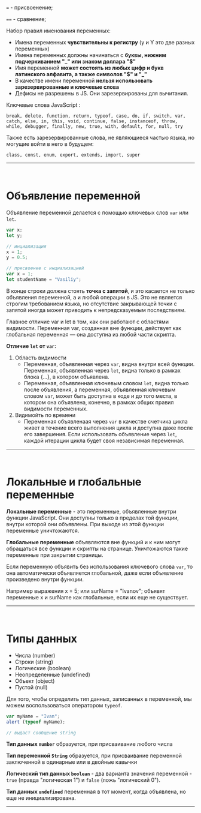 
`=` - присвоенение;

`==` - сравнение;

Набор правил именования переменных:
+ Имена переменных **чувствительны к регистру** (y и Y это две разных переменных)
+ Имена переменных должны начинаться с **буквы, нижним подчеркиванием "_" или знаком доллара "$"**
+ Имя переменной **может состоять из любых цифр и букв латинского алфавита, а также символов "$" и "_"**
+ В качестве имени переменной **нельзя использовать зарезервированные и ключевые слова**
+ Дефисы не разрешены в JS. Они зарезервированы для вычитания.

Ключевые слова JavaScript :

`break, delete, function, return, typeof, case, do, if, switch, var, catch, else, in, this, void, continue, false, instanceof, throw, while, debugger, finally, new, true, with, default, for, null, try`

Также есть зарезервированные слова, не являющиеся частью языка, но могущие войти в него в будущем:

`class, const, enum, export, extends, import, super`
___
<br>

# Объявление переменной

Объявление переменной делается с помощью ключевых слов `var` или `let`.

```JavaScript
var x;
let y;

// инциализация
x = 1;
y = 0.5;

// присвоение с инциализацией
var x = 1;      
let studentName = "Vasiliy";
```

В конце строки должна стоять **точка с запятой**, и это касается не только объявления переменной, а и любой операции в JS. Это не является строгим требованием языка, но отсутствие закрывающей точки с запятой иногда может приводить к непредсказуемым последствиям.

Главное отличие var и let в том, как они работают с областями видимости. Переменная var, созданная вне функции, действует как глобальная переменная — она доступна из любой части скрипта.

**Отличие `let` от `var`:**
1. Область видимости
    + Переменная, объявленная через `var`, видна внутри всей функции. Переменная, объявленная через `let`, видна только в рамках блока {...}, в котором объявлена.
    + Переменная, объявленная ключевым словом `let`, видна только после объявления, а переменная, объявленная ключевым словом `var`, может быть доступна в коде и до того места, в котором она объявлена, конечно, в рамках общих правил видимости переменных.
2. Видимойть по времени
    + Переменная объявленаая через `var` в качестве счетчика цикла живет в течение всего выполнения цикла и доступна даже после его завершения. Если использовать объявление через `let`, каждой итерации цикла будет своя независимая переменная.
___
<br>

# Локальные и глобальные переменные

**Локальные переменные** - это переменные, объявленные внутри функции JavaScript. Они  доступны только в пределах той функции, внутри которой они объявлены. При выходе из этой функции переменные уничтожаются.

**Глобальные переменные** объявляются вне функций и к ним могут обращаться все функции и скрипты на странице. Уничтожаются такие переменные при закрытии страницы.

Если переменную объявить без использования ключевого слова `var`, то она автоматически объявляется глобальной, даже если объявление произведено внутри функции.

Например выражения x = 5; или surName = "Ivanov"; объявят переменные x и surName как глобальные, если их еще не существует.
___
<br>

# Типы данных

+ Числа (number)
+ Строки (string)
+ Логические (boolean)
+ Неопределенные (undefined)
+ Объект (object)
+ Пустой (null)

Для того, чтобы определить тип данных, записанных в переменной, мы можем воспользоваться оператором `typeof`.

```JavaScript
var myName = "Ivan";
alert (typeof myName);

// выдаст сообщение string
```

**Тип данных `number`** образуется, при присваивание любого числа

**Тип переменной `String`** образуется, при присваивание переменной заключенной в одинарные или в двойные кавычки

**Логический тип данных `boolean`** - два варианта значения переменной - `true` (правда "логическая 1") и `false` (ложь "логический 0").

**Тип данных `undefined`** переменная в тот момент, когда объявлена, но еще не инициализирована.

___


